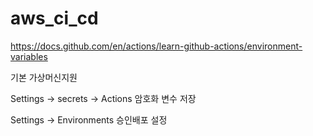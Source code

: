 # aws_ci_cd
https://docs.github.com/en/actions/learn-github-actions/environment-variables

기본 가상머신지원


Settings -> secrets -> Actions
암호화 변수 저장

Settings -> Environments
승인배포 설정


